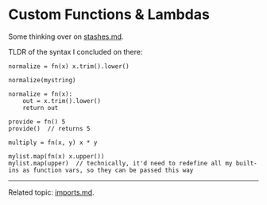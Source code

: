 # Custom Functions & Lambdas

Some thinking over on [stashes.md](./stashes.md).

TLDR of the syntax I concluded on there:

```rad
normalize = fn(x) x.trim().lower()
 
normalize(mystring)

normalize = fn(x):
    out = x.trim().lower()
    return out

provide = fn() 5
provide()  // returns 5

multiply = fn(x, y) x * y

mylist.map(fn(x) x.upper())
mylist.map(upper)  // technically, it'd need to redefine all my built-ins as function vars, so they can be passed this way
```

---

Related topic: [imports.md](./imports.md).
